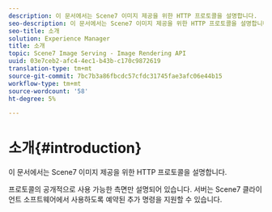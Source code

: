 ```yaml
---
description: 이 문서에서는 Scene7 이미지 제공을 위한 HTTP 프로토콜을 설명합니다.
seo-description: 이 문서에서는 Scene7 이미지 제공을 위한 HTTP 프로토콜을 설명합니다.
seo-title: 소개
solution: Experience Manager
title: 소개
topic: Scene7 Image Serving - Image Rendering API
uuid: 03e7ceb2-afc4-4ec1-b43b-c170c9872619
translation-type: tm+mt
source-git-commit: 7bc7b3a86fbcdc57cfdc31745fae3afc06e44b15
workflow-type: tm+mt
source-wordcount: '58'
ht-degree: 5%

---
```



# 소개{#introduction}

이 문서에서는 Scene7 이미지 제공을 위한 HTTP 프로토콜을 설명합니다.

프로토콜의 공개적으로 사용 가능한 측면만 설명되어 있습니다. 서버는 Scene7 클라이언트 소프트웨어에서 사용하도록 예약된 추가 명령을 지원할 수 있습니다.
